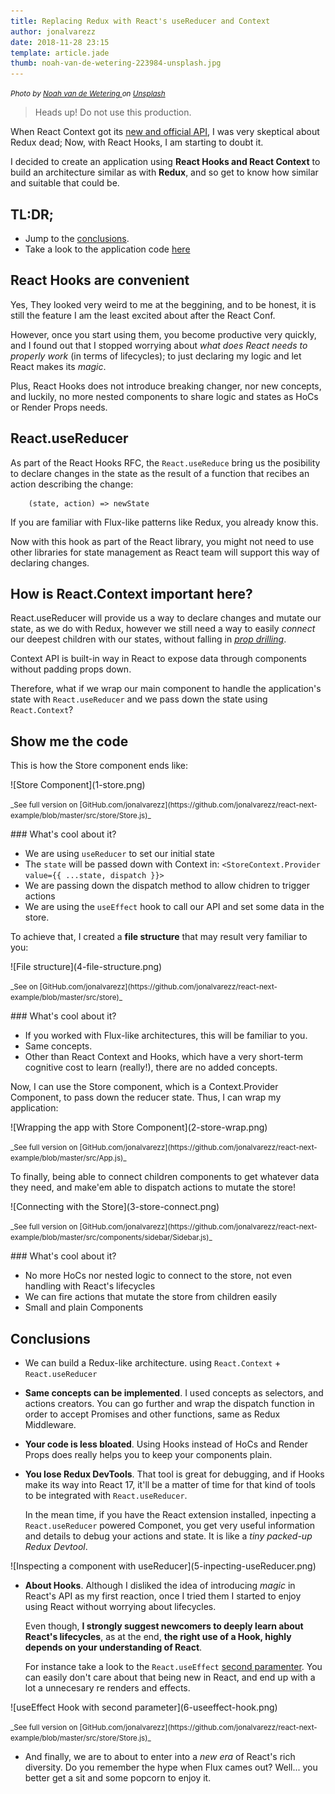 ```yaml
---
title: Replacing Redux with React's useReducer and Context
author: jonalvarezz
date: 2018-11-28 23:15
template: article.jade
thumb: noah-van-de-wetering-223984-unsplash.jpg
---
```


<small>_Photo by [Noah van de Wetering ](https://unsplash.com/photos/bvDWbe0zI6Y) on [Unsplash](https://unsplash.com)_</small>

> Heads up! Do not use this production.

When React Context got its [new and official API](https://reactjs.org/blog/2018/03/29/react-v-16-3.html), I was very skeptical about Redux dead; Now, with React Hooks, I am starting to doubt it.

I decided to create an application using **React Hooks and React Context** to build an architecture similar as with **Redux**, and so get to know how similar and suitable that could be.

## TL:DR;

- Jump to the [conclusions](#conclusions).
- Take a look to the application code [here](https://github.com/jonalvarezz/react-next-example)

## React Hooks are convenient

Yes, They looked very weird to me at the beggining, and to be honest, it is still the feature I am the least excited about after the React Conf.

However, once you start using them, you become productive very quickly, and I found out that I stopped worrying about _what does React needs to properly work_ (in terms of lifecycles); to just declaring my logic and let React makes its _magic_.

Plus, React Hooks does not introduce breaking changer, nor new concepts, and luckily, no more nested components to share logic and states as HoCs or Render Props needs.

## React.useReducer

As part of the React Hooks RFC, the `React.useReduce` bring us the posibility to declare changes in the state as the result of a function that recibes an action describing the change:

```
	(state, action) => newState
```

If you are familiar with Flux-like patterns like Redux, you already know this.

Now with this hook as part of the React library, you might not need to use other libraries for state management as React team will support this way of declaring changes.

## How is React.Context important here?

React.useReducer will provide us a way to declare changes and mutate our state, as we do with Redux, however we still need a way to easily _connect_ our deepest children with our states, without falling in [_prop drilling_](https://blog.kentcdodds.com/prop-drilling-bb62e02cb691).

Context API is built-in way in React to expose data through components without padding props down.

Therefore, what if we wrap our main component to handle the application's state with `React.useReducer` and we pass down the state using `React.Context`?

## Show me the code

This is how the Store component ends like:

<p class="text-center">![Store Component](1-store.png)</p>
<p class="text-center"><small>_See full version on [GitHub.com/jonalvarezz](https://github.com/jonalvarezz/react-next-example/blob/master/src/store/Store.js)_</small></p>

### What's cool about it?

- We are using `useReducer` to set our initial state
- The `state` will be passed down with Context in: `<StoreContext.Provider value={{ ...state, dispatch }}>`
- We are passing down the dispatch method to allow chidren to trigger actions
- We are using the `useEffect` hook to call our API and set some data in the store.

To achieve that, I created a **file structure** that may result very familiar to you:

<p class="text-center">![File structure](4-file-structure.png)</p>
<p class="text-center"><small>_See on [GitHub.com/jonalvarezz](https://github.com/jonalvarezz/react-next-example/blob/master/src/store)_</small></p>

### What's cool about it?

- If you worked with Flux-like architectures, this will be familiar to you.
- Same concepts.
- Other than React Context and Hooks, which have a very short-term cognitive cost to learn (really!), there are no added concepts.

Now, I can use the Store component, which is a Context.Provider Component, to pass down the reducer state. Thus, I can wrap my application:

<p class="text-center">![Wrapping the app with Store Component](2-store-wrap.png)</p>
<p class="text-center"><small>_See full version on [GitHub.com/jonalvarezz](https://github.com/jonalvarezz/react-next-example/blob/master/src/App.js)_</small></p>

To finally, being able to connect children components to get whatever data they need, and make'em able to dispatch actions to mutate the store!

<p class="text-center">![Connecting with the Store](3-store-connect.png)</p>
<p class="text-center"><small>_See full version on [GitHub.com/jonalvarezz](https://github.com/jonalvarezz/react-next-example/blob/master/src/components/sidebar/Sidebar.js)_</small></p>

### What's cool about it?

- No more HoCs nor nested logic to connect to the store, not even handling with React's lifecycles
- We can fire actions that mutate the store from children easily
- Small and plain Components

## Conclusions

- We can build a Redux-like architecture. using `React.Context` + `React.useReducer`

- **Same concepts can be implemented**. I used concepts as selectors, and actions creators. You can go further and wrap the dispatch function in order to accept Promises and other functions, same as Redux Middleware.

- **Your code is less bloated**. Using Hooks instead of HoCs and Render Props does really helps you to keep your components plain.

- **You lose Redux DevTools**. That tool is great for debugging, and if Hooks make its way into React 17, it'll be a matter of time for that kind of tools to be integrated with `React.useReducer`.<p></p>In the mean time, if you have the React extension installed, inpecting a `React.useReducer` powered Componet, you get very useful information and details to debug your actions and state. It is like a _tiny packed-up Redux Devtool_.

<p class="text-center">![Inspecting a component with useReducer](5-inpecting-useReducer.png)</p>

- **About Hooks**. Although I disliked the idea of introducing _magic_ in React's API as my first reaction, once I tried them I started to enjoy using React without worrying about lifecycles.<p></p>Even though, **I strongly suggest newcomers to deeply learn about React's lifecycles**, as at the end, **the right use of a Hook, highly depends on your understanding of React**.<p></p>For instance take a look to the `React.useEffect` [second paramenter](https://reactjs.org/docs/hooks-reference.html#useeffect). You can easily don't care about that being new in React, and end up with a lot a unnecesary re renders and effects.

<p class="text-center">![useEffect Hook with second parameter](6-useeffect-hook.png)</p>
<p class="text-center"><small>_See full version on [GitHub.com/jonalvarezz](https://github.com/jonalvarezz/react-next-example/blob/master/src/store/Store.js)_</small></p>

- And finally, we are to about to enter into a _new era_ of React's rich diversity. Do you remember the hype when Flux cames out? Well... you better get a sit and some popcorn to enjoy it.
